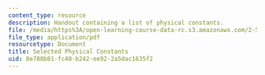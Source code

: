 ```yaml
---
content_type: resource
description: Handout containing a list of physical constants.
file: /media/https%3A/open-learning-course-data-rc.s3.amazonaws.com/2-51-intermediate-heat-and-mass-transfer-fall-2008/8e788b81fc40b242ee922a5dac1635f2_constants.pdf
file_type: application/pdf
resourcetype: Document
title: Selected Physical Constants
uid: 8e788b81-fc40-b242-ee92-2a5dac1635f2
---
```

